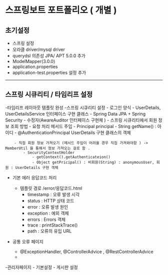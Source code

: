 # 스프링보트 포트폴리오 ( 개별 ) 

## 초기설정 
- 스프링 설정
- 오라클 driver/mysql driver
- querydsl 의존성 JPA/ APT 5.0.0 추가 
- ModelMapper(3.0.0)
- application.properties
- application-test.properties 설정 추가
***

## 스프링 시큐리티 / 타임리프 설정 
-타임리프 레이아웃 템플릿 완성
-스프링 시큐리티 설정 
	- 로그인 양식
	- UserDetails, UserDetailsService 인터페이스 구현 클래스 
	- Spring Data JPA + Spring Security - 수정자(AwareAuditor 인터페이스 구현체 )
	- 스프링 시큐리티에서 회원 정보 조회 방법
		- 요청 처리 메서드 주입
			- Principal principal - String getName() : 아이디 
			- @AuthenticationPrincipal UserDetails 구현 클래스의 객체 

		- 직접 회원 정보 가져오기 (메서드 주입이 어려울 경우 직접 가져와야함 ) -> MemberUtil 을 통해서 정보 가져오는 걸로 함 .
			- SecurityContextHolder
				- getContext().getAuthenticateion()
				- Object getPricipal() : 비회원(String) : anonymousUser, 회원 : UserDetails 구현 객체

* 기본 에러 응답코드 처리
	- 템플릿 경로 /error/응답코드.html
  		- timestamp : 오류 발생 시각
    	- status : HTTP 상태 코드
        - error : 오류 발생 원인
        - exception : 예외 객체
        - errors : Errors 객체
        - trace : printStackTrace()
        - path : 오류의 유입 URL
  
* 공통 오류 페이지 
	- @ExceptionHandler, @ControllerAdvice , @RestControllerAdvice 
    - 




-관리자페이지 
	- 기본설정
	- 게시판 설정 